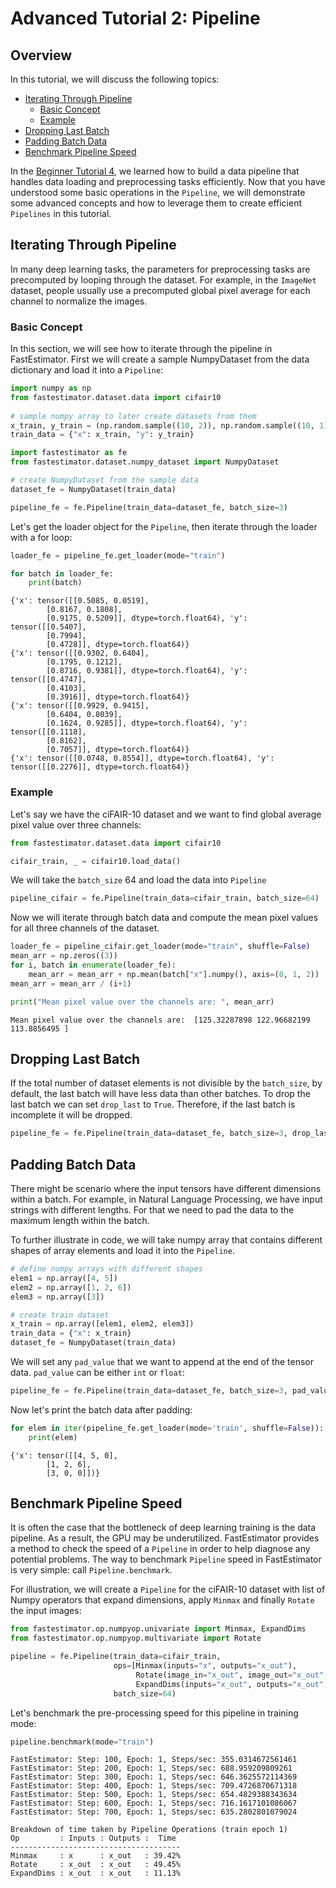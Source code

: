 # Advanced Tutorial 2: Pipeline

## Overview

In this tutorial, we will discuss the following topics:

* [Iterating Through Pipeline](./tutorials/r1.2/advanced/t02_pipeline#ta02itp)
    * [Basic Concept](./tutorials/r1.2/advanced/t02_pipeline#ta02bc)
    * [Example](./tutorials/r1.2/advanced/t02_pipeline#ta02example)
* [Dropping Last Batch](./tutorials/r1.2/advanced/t02_pipeline#ta02dlb)
* [Padding Batch Data](./tutorials/r1.2/advanced/t02_pipeline#ta02pbd)
* [Benchmark Pipeline Speed](./tutorials/r1.2/advanced/t02_pipeline#ta02bps)

In the [Beginner Tutorial 4](./tutorials/r1.2/beginner/t04_pipeline), we learned how to build a data pipeline that handles data loading and preprocessing tasks efficiently. Now that you have understood some basic operations in the `Pipeline`, we will demonstrate some advanced concepts and how to leverage them to create efficient `Pipelines` in this tutorial.

<a id='ta02itp'></a>

## Iterating Through Pipeline

In many deep learning tasks, the parameters for preprocessing tasks are precomputed by looping through the dataset. For example, in the `ImageNet` dataset, people usually use a precomputed global pixel average for each channel to normalize the images. 

<a id='ta02bc'></a>

### Basic Concept

In this section, we will see how to iterate through the pipeline in FastEstimator. First we will create a sample NumpyDataset from the data dictionary and load it into a `Pipeline`:


```python
import numpy as np
from fastestimator.dataset.data import cifair10
    
# sample numpy array to later create datasets from them
x_train, y_train = (np.random.sample((10, 2)), np.random.sample((10, 1)))
train_data = {"x": x_train, "y": y_train}
```


```python
import fastestimator as fe
from fastestimator.dataset.numpy_dataset import NumpyDataset

# create NumpyDataset from the sample data
dataset_fe = NumpyDataset(train_data)

pipeline_fe = fe.Pipeline(train_data=dataset_fe, batch_size=3)
```

Let's get the loader object for the `Pipeline`, then iterate through the loader with a for loop:


```python
loader_fe = pipeline_fe.get_loader(mode="train")

for batch in loader_fe:
    print(batch)
```

    {'x': tensor([[0.5085, 0.0519],
            [0.8167, 0.1808],
            [0.9175, 0.5209]], dtype=torch.float64), 'y': tensor([[0.5407],
            [0.7994],
            [0.4728]], dtype=torch.float64)}
    {'x': tensor([[0.9302, 0.6404],
            [0.1795, 0.1212],
            [0.8716, 0.9381]], dtype=torch.float64), 'y': tensor([[0.4747],
            [0.4103],
            [0.3916]], dtype=torch.float64)}
    {'x': tensor([[0.9929, 0.9415],
            [0.6404, 0.8039],
            [0.1624, 0.9285]], dtype=torch.float64), 'y': tensor([[0.1118],
            [0.8162],
            [0.7057]], dtype=torch.float64)}
    {'x': tensor([[0.0748, 0.8554]], dtype=torch.float64), 'y': tensor([[0.2276]], dtype=torch.float64)}


<a id='ta02example'></a>

### Example

Let's say we have the ciFAIR-10 dataset and we want to find global average pixel value over three channels:


```python
from fastestimator.dataset.data import cifair10

cifair_train, _ = cifair10.load_data()
```

We will take the `batch_size` 64 and load the data into `Pipeline`


```python
pipeline_cifair = fe.Pipeline(train_data=cifair_train, batch_size=64)
```

Now we will iterate through batch data and compute the mean pixel values for all three channels of the dataset. 


```python
loader_fe = pipeline_cifair.get_loader(mode="train", shuffle=False)
mean_arr = np.zeros((3))
for i, batch in enumerate(loader_fe):
    mean_arr = mean_arr + np.mean(batch["x"].numpy(), axis=(0, 1, 2))
mean_arr = mean_arr / (i+1)
```


```python
print("Mean pixel value over the channels are: ", mean_arr)
```

    Mean pixel value over the channels are:  [125.32287898 122.96682199 113.8856495 ]


<a id='ta02dlb'></a>

## Dropping Last Batch

If the total number of dataset elements is not divisible by the `batch_size`, by default, the last batch will have less data than other batches.  To drop the last batch we can set `drop_last` to `True`. Therefore, if the last batch is incomplete it will be dropped.


```python
pipeline_fe = fe.Pipeline(train_data=dataset_fe, batch_size=3, drop_last=True)
```

<a id='ta02pbd'></a>

## Padding Batch Data

There might be scenario where the input tensors have different dimensions within a batch. For example, in Natural Language Processing, we have input strings with different lengths. For that we need to pad the data to the maximum length within the batch.


To further illustrate in code, we will take numpy array that contains different shapes of array elements and load it into the `Pipeline`.


```python
# define numpy arrays with different shapes
elem1 = np.array([4, 5])
elem2 = np.array([1, 2, 6])
elem3 = np.array([3])

# create train dataset
x_train = np.array([elem1, elem2, elem3])
train_data = {"x": x_train}
dataset_fe = NumpyDataset(train_data)
```

We will set any `pad_value` that we want to append at the end of the tensor data. `pad_value` can be either `int` or `float`:


```python
pipeline_fe = fe.Pipeline(train_data=dataset_fe, batch_size=3, pad_value=0)
```

Now let's print the batch data after padding:


```python
for elem in iter(pipeline_fe.get_loader(mode='train', shuffle=False)):
    print(elem)
```

    {'x': tensor([[4, 5, 0],
            [1, 2, 6],
            [3, 0, 0]])}


<a id='ta02bps'></a>

## Benchmark Pipeline Speed

It is often the case that the bottleneck of deep learning training is the data pipeline. As a result, the GPU may be underutilized. FastEstimator provides a method to check the speed of a `Pipeline` in order to help diagnose any potential problems. The way to benchmark `Pipeline` speed in FastEstimator is very simple: call `Pipeline.benchmark`.

For illustration, we will create a `Pipeline` for the ciFAIR-10 dataset with list of Numpy operators that expand dimensions, apply `Minmax` and finally `Rotate` the input images: 


```python
from fastestimator.op.numpyop.univariate import Minmax, ExpandDims
from fastestimator.op.numpyop.multivariate import Rotate

pipeline = fe.Pipeline(train_data=cifair_train,
                       ops=[Minmax(inputs="x", outputs="x_out"),
                            Rotate(image_in="x_out", image_out="x_out", limit=180),
                            ExpandDims(inputs="x_out", outputs="x_out", mode="train")],
                       batch_size=64)
```

Let's benchmark the pre-processing speed for this pipeline in training mode:


```python
pipeline.benchmark(mode="train")
```

    FastEstimator: Step: 100, Epoch: 1, Steps/sec: 355.0314672561461
    FastEstimator: Step: 200, Epoch: 1, Steps/sec: 688.959209809261
    FastEstimator: Step: 300, Epoch: 1, Steps/sec: 646.3625572114369
    FastEstimator: Step: 400, Epoch: 1, Steps/sec: 709.4726870671318
    FastEstimator: Step: 500, Epoch: 1, Steps/sec: 654.4829388343634
    FastEstimator: Step: 600, Epoch: 1, Steps/sec: 716.1617101086067
    FastEstimator: Step: 700, Epoch: 1, Steps/sec: 635.2802801079024
    
    Breakdown of time taken by Pipeline Operations (train epoch 1)
    Op         : Inputs : Outputs :  Time
    --------------------------------------
    Minmax     : x      : x_out   : 39.42%
    Rotate     : x_out  : x_out   : 49.45%
    ExpandDims : x_out  : x_out   : 11.13%

